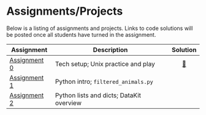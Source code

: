 # Assignments/Projects

Below is a listing of assignments and projects. Links to code solutions will be posted once all students have turned in the assignment.

Assignment|Description|Solution
----------|-----------|:-----:
[Assignment 0][] | Tech setup; Unix practice and play | [:link:](https://github.com/zstumgoren/stanford-progj-2021-solutions/blob/main/failed_banks_ca.sh)
[Assignment 1][] | Python intro; `filtered_animals.py` |
[Assignment 2][] | Python lists and dicts; DataKit overview |


[Assignment 0]: bash_intro.md
[Assignment 1]: python_intro.md
[Assignment 2]: python_lists_dicts.md


